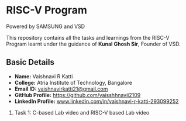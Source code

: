 # RISC-V Program
Powered by SAMSUNG and VSD

This repository contains all the tasks and learnings from the RISC-V Program learnt under the guidance of **Kunal Ghosh Sir**, Founder of VSD.


## Basic Details
- **Name:** Vaishnavi R Katti
- **College:** Atria Institute of Technology, Bangalore
- **Email ID:** vaishnavirkatti21@gmail.com
- **GitHub Profile:** https://github.com/vaisshhnavii2109
- **LinkedIn Profile:** www.linkedin.com/in/vaishnavi-r-katti-293099252


1. Task 1: C-based Lab video and RISC-V based Lab video
